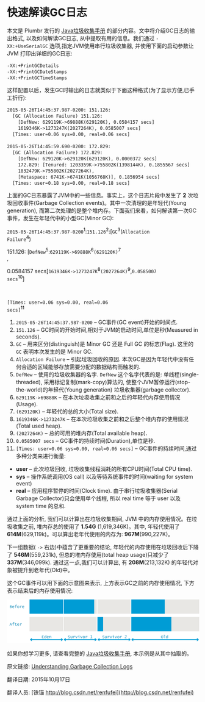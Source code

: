 快速解读GC日志
==


本文是 Plumbr 发行的 [Java垃圾收集手册](https://plumbr.eu/java-garbage-collection-handbook) 的部分内容。文中将介绍GC日志的输出格式, 以及如何解读GC日志, 从中提取有用的信息。我们通过 `-XX:+UseSerialGC` 选项,指定JVM使用串行垃圾收集器, 并使用下面的启动参数让 JVM 打印出详细的GC日志:

	-XX:+PrintGCDetails
	-XX:+PrintGCDateStamps
	-XX:+PrintGCTimeStamps

这样配置以后，发生GC时输出的日志就类似于下面这种格式(为了显示方便,已手工折行):

	2015-05-26T14:45:37.987-0200: 151.126: 
	  [GC (Allocation Failure) 151.126:
	    [DefNew: 629119K->69888K(629120K), 0.0584157 secs]
	    1619346K->1273247K(2027264K), 0.0585007 secs] 
	  [Times: user=0.06 sys=0.00, real=0.06 secs]

	2015-05-26T14:45:59.690-0200: 172.829: 
	  [GC (Allocation Failure) 172.829: 
	    [DefNew: 629120K->629120K(629120K), 0.0000372 secs]
	    172.829: [Tenured: 1203359K->755802K(1398144K), 0.1855567 secs]
	    1832479K->755802K(2027264K),
	    [Metaspace: 6741K->6741K(1056768K)], 0.1856954 secs]
	  [Times: user=0.18 sys=0.00, real=0.18 secs]


上面的GC日志暴露了JVM中的一些信息。事实上，这个日志片段中发生了 **2** 次垃圾回收事件(Garbage Collection events)。其中一次清理的是年轻代(Young generation), 而第二次处理的是整个堆内存。下面我们来看，如何解读第一次GC事件，发生在年轻代中的小型GC(Minor GC):


<p style="color:blue">

<code>2015-05-26T14:45:37.987-0200</code><sup style="color:black;">1</sup>:<code>151.126</code><sup style="color:black;">2</sup>:[<code>GC</code><sup style="color:black;">3</sup>(<code>Allocation Failure</code><sup style="color:black;">4</sup>)<br/> 

151.126: [<code>DefNew</code><sup style="color:black;">5</sup>:<code>629119K-&gt;69888K</code><sup style="color:black;">6</sup><code>(629120K)</code><sup style="color:black;">7</sup><br/>, 

 0.0584157 secs]<code>1619346K-&gt;1273247K</code><sup style="color:black;">8</sup><code>(2027264K)</code><sup style="color:black;">9</sup>,<code>0.0585007 secs</code><sup style="color:black;">10</sup>]<code><br/>

[Times: user=0.06 sys=0.00, real=0.06 secs]</code><sup style="color:black;">11</sup>

</p>




1. `2015-05-26T14:45:37.987-0200` – GC事件(GC event)开始的时间点.
1. `151.126` – GC时间的开始时间,相对于JVM的启动时间,单位是秒(Measured in seconds).
1. `GC` – 用来区分(distinguish)是 Minor GC 还是 Full GC 的标志(Flag). 这里的 `GC` 表明本次发生的是 Minor GC.
1. `Allocation Failure` – 引起垃圾回收的原因. 本次GC是因为年轻代中没有任何合适的区域能够存放需要分配的数据结构而触发的.
1. `DefNew` – 使用的垃圾收集器的名字. `DefNew` 这个名字代表的是: 单线程(single-threaded), 采用标记复制(mark-copy)算法的, 使整个JVM暂停运行(stop-the-world)的年轻代(Young generation) 垃圾收集器(garbage collector).
1. `629119K->69888K` – 在本次垃圾收集之前和之后的年轻代内存使用情况(Usage).
1. `(629120K)` – 年轻代的总的大小(Total size).
1. `1619346K->1273247K` – 在本次垃圾收集之前和之后整个堆内存的使用情况(Total used heap).
1. `(2027264K)` – 总的可用的堆内存(Total available heap).
1. `0.0585007 secs` – GC事件的持续时间(Duration),单位是秒.
1. `[Times: user=0.06 sys=0.00, real=0.06 secs]` – GC事件的持续时间,通过多种分类来进行衡量:
 - **user** – 此次垃圾回收, 垃圾收集线程消耗的所有CPU时间(Total CPU time).
 - **sys** – 操作系统调用(OS call) 以及等待系统事件的时间(waiting for system event)
 - **real** – 应用程序暂停的时间(Clock time). 由于串行垃圾收集器(Serial Garbage Collector)只会使用单个线程, 所以 real time 等于 user 以及 system time 的总和.


通过上面的分析, 我们可以计算出在垃圾收集期间, JVM 中的内存使用情况。在垃圾收集之前, 堆内存总的使用了 **1.54G** (1,619,346K)。其中, 年轻代使用了 **614M**(629,119k)。可以算出老年代使用的内存为: **967M**(990,227K)。


下一组数据( `->` 右边)中蕴含了更重要的结论, 年轻代的内存使用在垃圾回收后下降了 **546M**(559,231k), 但总的堆内存使用(total heap usage)只减少了 **337M**(346,099k). 通过这一点,我们可以计算出, 有 **208M**(213,132K) 的年轻代对象被提升到老年代(Old)中。


这个GC事件可以用下面的示意图来表示, 上方表示GC之前的内存使用情况, 下方表示结束后的内存使用情况:


![](serial-gc-in-young-generation.png)



如果你想学习更多, 请查看完整的 [Java垃圾收集手册](https://plumbr.eu/java-garbage-collection-handbook), 本示例是从其中抽取的。



原文链接: [Understanding Garbage Collection Logs](https://plumbr.eu/blog/garbage-collection/understanding-garbage-collection-logs)

翻译日期: 2015年10月17日

翻译人员: [铁锚 http://blog.csdn.net/renfufei](http://blog.csdn.net/renfufei)
